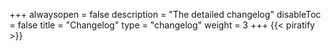 +++
alwaysopen = false
description = "The detailed changelog"
disableToc = false
title = "Changelog"
type = "changelog"
weight = 3
+++
{{< piratify >}}
